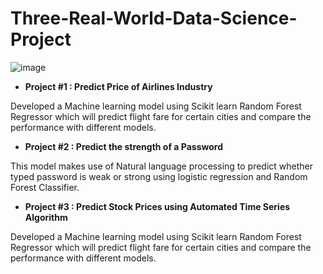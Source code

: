 # Three-Real-World-Data-Science-Project

![image](https://user-images.githubusercontent.com/69526562/138893863-15662a5f-b7d7-42f1-bd90-5366b15b120a.png)

* **Project #1 : Predict Price of Airlines Industry**

Developed a Machine learning model using Scikit learn Random Forest Regressor which will predict flight fare for certain cities and compare the performance with different models.

* **Project #2 : Predict the strength of a Password**

This model makes use of Natural language processing to predict whether typed password is weak or strong using logistic regression and Random Forest Classifier.

* **Project #3 : Predict Stock Prices using Automated Time Series Algorithm**

Developed a Machine learning model using Scikit learn Random Forest Regressor which will predict flight fare for certain cities and compare the performance with different models.
